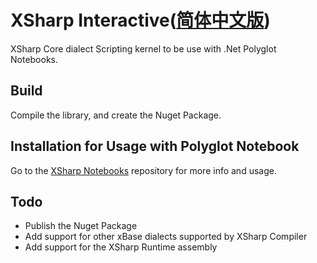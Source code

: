 # XSharp Interactive([简体中文版](README_CN.md))

XSharp Core dialect Scripting kernel to be use with .Net Polyglot Notebooks.

## Build

Compile the library, and create the Nuget Package.

## Installation for Usage with Polyglot Notebook

Go to the [XSharp Notebooks](https://github.com/X-Sharp/xsharp-notebooks) repository for more info and usage.

## Todo

- Publish the Nuget Package
- Add support for other xBase dialects supported by XSharp Compiler
- Add support for the XSharp Runtime assembly